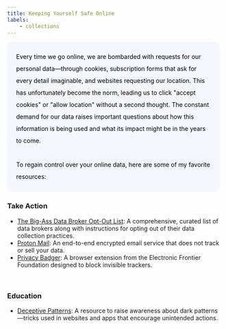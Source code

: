 ```yaml
---
title: Keeping Yourself Safe Online
labels: 
    - collections
---
```



<!-- With constant news about how 
<a href="https://www.nytimes.com/2015/02/15/magazine/how-one-stupid-tweet-ruined-justine-saccos-life.htm">online content can resurface and ruin you years later</a> 
to the 
<a href="https://cjil.uchicago.edu/online-archive/family-influencing-best-interests-child">showcasing of child stars on social media</a>, -->

<p style="padding: 1.5em 1.5em; background: #f5f7ff; border-radius: 10px; color: #000; width: 90%; line-height: 2;">
Every time we go online, we are bombarded with requests for our personal data—through cookies, subscription forms that ask for every detail imaginable, and websites requesting our location. This has unfortunately become the norm, leading us to click "accept cookies" or "allow location" without a second thought. The constant demand for our data raises important questions about how this information is being used and what its impact might be in the years to come. <br><br>
To regain control over your online data, here are some of my favorite resources:
</p>

<h3>Take Action</h3>
<ul>
    <li> 
        <a href="https://github.com/yaelwrites/Big-Ass-Data-Broker-Opt-Out-List?tab=readme-ov-file">The Big-Ass Data Broker Opt-Out List</a>: A comprehensive, curated list of data brokers along with instructions for opting out of their data collection practices.
    </li>
    <li> 
        <a href="https://proton.me/">Proton Mail</a>: An end-to-end encrypted email service that does not track or sell your data.
    </li>
    <li> 
        <a href="https://privacybadger.org/">Privacy Badger</a>: A browser extension from the Electronic Frontier Foundation designed to block invisible trackers.
    </li>
</ul>

<br>

<h3>Education</h3>
<ul>
    <li> 
        <a href="https://www.deceptive.design/">Deceptive Patterns</a>: A resource to raise awareness about dark patterns—tricks used in websites and apps that encourage unintended actions.
    </li>
</ul>


